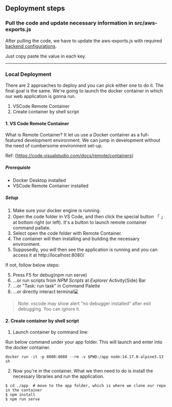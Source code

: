 ## Deployment steps

### Pull the code and update necessary information in src/aws-exports.js

After pulling the code, we have to update the aws-exports.js with required [backend configurations](https://github.com/nexfoundation/nex-door-ui/blob/master/src/aws-exports.js).

Just copy paste the value in each key.

----

### Local Deployment

There are 2 approaches to deploy and you can pick either one to do it.
The final goal is the same. We're going to launch the docker container in which our web application is gonna run.

 1. VSCode Remote Container
 2. Create container by shell script

#### 1. VS Code Remote Container

What is Remote Container? It let us use a Docker container as a full-featured development environment. We can jump in development without the need of cumbersome environment set-up.

Ref: (https://code.visualstudio.com/docs/remote/containers)


##### Prerequiste
- Docker Desktop installed
- VSCode Remote Container installed

##### Setup
1. Make sure your docker engine is running.
2. Open the code folder in VS Code, and then click the special button 「 」at bottom right (or left). It's a button to launch remote container command pallate.
3. Select open the code folder with Remote Container.
4. The container will then installing and building the necessary environment.
5. Supposedly, you will then see the application is running and you can access it at http://localhost:8080/

If not, follow below steps:

5. Press F5 for debug(npm run serve)
6. ...or run scripts from *NPM Scripts* at *Explorer* Activity(Side) Bar
7. ...or "Task: run task" in Command Palette
8. ...or directly interact terminal💻

> Note: vscode may show alert "no debugger installed" after exit debugging. You can ignore it.

#### 2. Create container by shell script

1. Launch container by command line:

Run below command under your app folder. This will launch and enter into the docker container.

```
docker run -it -p 8080:8080 --rm -v $PWD:/app node:14.17.0-alpine3.13 sh
```

2. Now you're in the container. What we then need to do is install the necessary libraries and run the application.

```
$ cd ./app  # move to the app folder, which is where we clone our repo in the container
$ npm install
$ npm run serve
```
